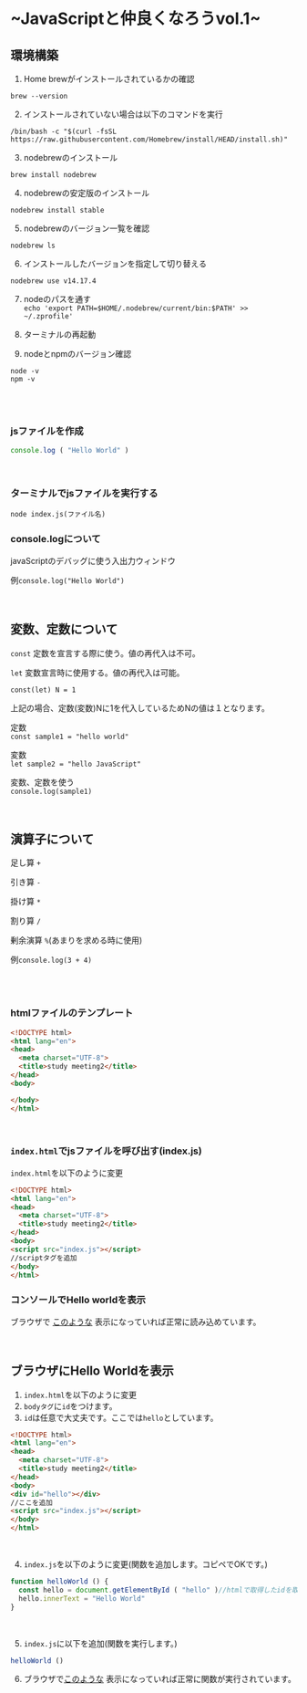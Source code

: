# ~JavaScriptと仲良くなろうvol.1~

## 環境構築

1. Home brewがインストールされているかの確認

`brew --version`

2. インストールされていない場合は以下のコマンドを実行

`/bin/bash -c "$(curl -fsSL https://raw.githubusercontent.com/Homebrew/install/HEAD/install.sh)"`

3. nodebrewのインストール

`brew install nodebrew`

4. nodebrewの安定版のインストール

`nodebrew install stable`

5. nodebrewのバージョン一覧を確認

`nodebrew ls`

6. インストールしたバージョンを指定して切り替える

`nodebrew use v14.17.4`

7. nodeのパスを通す  
   `echo 'export PATH=$HOME/.nodebrew/current/bin:$PATH' >> ~/.zprofile'`

8. ターミナルの再起動


9. nodeとnpmのバージョン確認

`node -v`  
`npm -v`

<br/>
<br/>

### jsファイルを作成

```javascript
console.log ( "Hello World" )
```

<br/>

### ターミナルでjsファイルを実行する

```ターミナル
node index.js(ファイル名)
```

### console.logについて

javaScriptのデバッグに使う入出力ウィンドウ

例`console.log("Hello World")`

<br/>

## 変数、定数について

`const` 定数を宣言する際に使う。値の再代入は不可。

`let` 変数宣言時に使用する。値の再代入は可能。

`const(let) N = 1`

上記の場合、定数(変数)Nに1を代入しているためNの値は１となります。

定数  
`const sample1 = "hello world"`

変数  
`let sample2 = "hello JavaScript"`

変数、定数を使う  
`console.log(sample1)`

<br/>

## 演算子について

足し算 `+`

引き算 `-`

掛け算 `*`

割り算 `/`

剰余演算 `%`(あまりを求める時に使用)

例`console.log(3 + 4)`

<br/>
<br/>

### htmlファイルのテンプレート

```html
<!DOCTYPE html>
<html lang="en">
<head>
  <meta charset="UTF-8">
  <title>study meeting2</title>
</head>
<body>

</body>
</html>
```

<br/>

### `index.html`でjsファイルを呼び出す(index.js)

`index.html`を以下のように変更

```html
<!DOCTYPE html>
<html lang="en">
<head>
  <meta charset="UTF-8">
  <title>study meeting2</title>
</head>
<body>
<script src="index.js"></script>
//scriptタグを追加
</body>
</html>
```

### コンソールでHello worldを表示

ブラウザで [このような](https://i.gyazo.com/b75a365f6b4413d8cb1965930b0f7dd3.png) 表示になっていれば正常に読み込めています。

<br/>

## ブラウザにHello Worldを表示

1. `index.html`を以下のように変更
2. `bodyタグ`に`id`をつけます。
3. `id`は任意で大丈夫です。ここでは`hello`としています。

```html
<!DOCTYPE html>
<html lang="en">
<head>
  <meta charset="UTF-8">
  <title>study meeting2</title>
</head>
<body>
<div id="hello"></div>
//ここを追加
<script src="index.js"></script>
</body>
</html>
```

<br/>

4. `index.js`を以下のように変更(関数を追加します。コピペでOKです。)

```javascript
function helloWorld () {
  const hello = document.getElementById ( "hello" )//htmlで取得したidを取得
  hello.innerText = "Hello World"
}
```

<br/>

5. `index.js`に以下を追加(関数を実行します。)

```javascript
helloWorld ()
```

6. ブラウザで[このような](https://i.gyazo.com/35b4fc83de0ff111fa4369c8d297df1f.png) 表示になっていれば正常に関数が実行されています。
